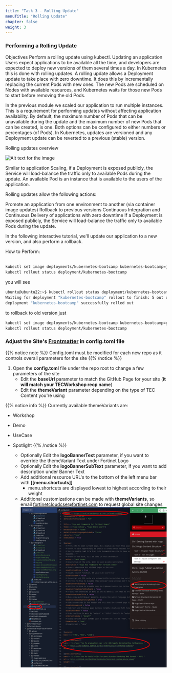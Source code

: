 ```yaml
---
title: "Task 3 - Rolling Update"
menuTitle: "Rolling Update"
chapter: false
weight: 3
---
```


### Performing a Rolling Update 
Objectives
Perform a rolling update using kubectl.
Updating an application
Users expect applications to be available all the time, and developers are expected to deploy new versions of them several times a day. In Kubernetes this is done with rolling updates. A rolling update allows a Deployment update to take place with zero downtime. It does this by incrementally replacing the current Pods with new ones. The new Pods are scheduled on Nodes with available resources, and Kubernetes waits for those new Pods to start before removing the old Pods.

In the previous module we scaled our application to run multiple instances. This is a requirement for performing updates without affecting application availability. By default, the maximum number of Pods that can be unavailable during the update and the maximum number of new Pods that can be created, is one. Both options can be configured to either numbers or percentages (of Pods). In Kubernetes, updates are versioned and any Deployment update can be reverted to a previous (stable) version.

Rolling updates overview

![Alt text for the image](https://kubernetes.io/docs/tutorials/kubernetes-basics/public/images/module_06_rollingupdates3.svg)


Similar to application Scaling, if a Deployment is exposed publicly, the Service will load-balance the traffic only to available Pods during the update. An available Pod is an instance that is available to the users of the application.

Rolling updates allow the following actions:

Promote an application from one environment to another (via container image updates)
Rollback to previous versions
Continuous Integration and Continuous Delivery of applications with zero downtime
If a Deployment is exposed publicly, the Service will load-balance the traffic only to available Pods during the update.


In the following interactive tutorial, we'll update our application to a new version, and also perform a rollback.

How to Perform:
```bash

kubectl set image deployments/kubernetes-bootcamp kubernetes-bootcamp=jocatalin/kubernetes-bootcamp:v2
kubectl rollout status deployment/kubernetes-bootcamp
```
you will see

```bash
ubuntu@ubuntu22:~$ kubectl rollout status deployment/kubernetes-bootcamp
Waiting for deployment "kubernetes-bootcamp" rollout to finish: 5 out of 10 new replicas have been updated...
deployment "kubernetes-bootcamp" successfully rolled out

```
to rollback to old version just 
```bash
kubectl set image deployments/kubernetes-bootcamp kubernetes-bootcamp=gcr.io/google-samples/kubernetes-bootcamp:v1 
kubectl rollout status deployment/kubernetes-bootcamp
```

### Adjust the Site's [Frontmatter](https://gohugo.io/content-management/front-matter/) in config.toml file 
{{% notice note %}} Config.toml must be modified for each new repo as it controls overall parameters for the site {{% /notice %}}
1. Open the **config.toml** file under the repo root to change a few parameters of the site
   - Edit the **baseUrl** parameter to match the GitHub Page for your site (**it will match your TECWorkshop reop name**)
   - Edit the **themeVariant** parameter depending on the type of TEC Content you're using
   
{{% notice info %}}  Currently available themeVariants are:
- Workshop
- Demo
- UseCase
- Spotlight
{{% /notice %}}
      
   - Optionally Edit the **logoBannerText** parameter, if you want to override the themeVariant Text under Fortinet Logo
   - Optionally Edit the **logoBannerSubText** parameter, if you want to add description under Banner Text
   - Add additional resource URL's to the bottom of the left menu bar with **[[menu.shortcuts]]**
     - menu.shortcuts are displayed lowest to highest according to their weight
   - Additional customizations can be made with **themeVariants**, so email [fortinetcloudcse@fortinet.com](mailto:fortinetcloudcse@fortinet.com) to request global site changes
  ![config](config.png)
